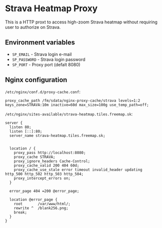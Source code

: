 # Strava Heatmap Proxy

This is a HTTP proxt to access high-zoom Strava heatmap without requiring user to authorize on Strava.

## Environment variables

- `SP_EMAIL` - Strava login e-mail
- `SP_PASSWORD` - Strava login password
- `SP_PORT` - Proxy port (defalt 8080)

## Nginx configuration

`/etc/nginx/conf.d/proxy-cache.conf`:

```nginx
proxy_cache_path /fm/sdata/nginx-proxy-cache/strava levels=1:2 keys_zone=STRAVA:10m inactive=60d max_size=100g use_temp_path=off;
```

`/etc/nginx/sites-available/strava-heatmap.tiles.freemap.sk`:

```nginx
server {
  listen 80;
  listen [::]:80;
  server_name strava-heatmap.tiles.freemap.sk;


  location / {
    proxy_pass http://localhost:8080;
    proxy_cache STRAVA;
    proxy_ignore_headers Cache-Control;
    proxy_cache_valid 200 404 60d;
    proxy_cache_use_stale error timeout invalid_header updating http_500 http_502 http_503 http_504;
    proxy_intercept_errors on;
  }

  error_page 404 =200 @error_page;

  location @error_page {
    root       /var/www/html/;
    rewrite ^  /blank256.png;
    break;
  }
}
```
